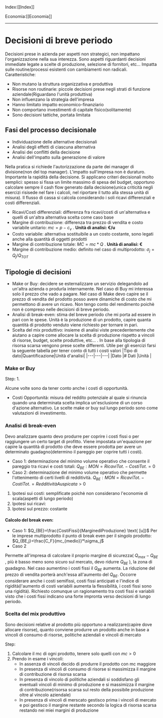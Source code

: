 Index:[[Index]]

Economia:[[Economia]]

---
# Decisioni di breve periodo
Decisioni prese in azienda per aspetti non strategici, non impattano l'organizzazione nella sua interezza. Sono aspetti riguardanti decisioni immediate legate a scelte di produzione, selezione di fornitori, etc...
Impatta sulle routine/processi esistenti con cambiamenti non radicali.
Caratteristiche:
- Non mutano la struttura organizzativa e produttiva
- Risorse non routinarie: piccole decisioni prese negli strati di funzione aziendale(Riguardano l'unità produttiva)
- Non influenzano la strategia dell'impresa
- Hanno limitato impatto economico-finanziario
- Non comportano investimenti di capitale fisico(solitamente)
- Sono decisioni tattiche, portata limitata
## Fasi del processo decisionale
-  Individuazione delle alternative decisionali
- Analisi degli effetti di ciascuna alternativa
- Analisi dei conflitti della decisione 
- Analisi dell'impatto sulla generazione di valore

Nella pratica si richiede l'autorizzazione da parte dei manager di divisione(non del top manager). L'impatto sull'impresa non è duraturo. Importante la rapidità della decisione. 
Si applicano criteri decisionali molto semplici: spesso si fissa un limite massimo di spesa del budget, opportuno calcolare sempre il cash flow generato dalla decisione(unica criticità negli esercizi risisede nel fare i calcoli, nel riportare il tutto alla stessa unità di misura).
Il flusso di cassa si calcola considerando i soli ricavi differenziali e costi differenziali.
- Ricavi/Costi differenziali: differenza fra ricavi/costi di un'alternativa e quelli di un'altra alternativa scelta come caso base
- Margine di contribuzione: differenza tra prezzo di vendita e costo variabile unitario: $mc=p-c_v$  . **Unità di analisi: €/u**
- Costo variabile: alternativa sostituibile a un costo costante, sono legati anche alla quantità di oggetti prodotti
- Margine di contribuzione totale:  $MC=mc*Q$ . **Unità di analisi: €**  
- Margine di contribuzione medio: definito nel caso di multiprodotto: $\sigma_j =Q_j/Q_{TOT}$
## Tipologie di decisioni 
- Make or Buy: decidere se esternalizzare un servizio delegandolo ad un'altra azienda o produrla internamente. Nel caso di Buy mi interessa solo il prezzo che vado a pagare. Nel caso di Make devo capire se il prezzo di vendita del prodotto posso avere dinamiche di costo che mi permettono di avere un ricavo. Non tengo conto del rendimento poichè non è compreso nelle decisioni di breve periodo. 
- Analisi di break-even: stima del breve periodo che mi porta ad essere in pari con le spese. Unità è la produzione di un prodotto, capire quanta quantità di prodotto venduto viene richiesto per tornare in pari. 
- Scelta del mix produttivo: insieme di analisi viste precedentemente che aiutano a capire come allocare la scelta di produzione rispetto a vincoli di risorse, budget, scelte produttive, etc... . In base alla tipologia di risorsa scarsa vengono prese scelte differenti.
Utile per gli esercizi farsi la seguente tabella per tener conto di tutti i costi valori
|Tipo di dato|Quantificazione|Unità d'analisi|
|---|---|---|
|Dato   |# Dati   |Unità   |

### Make or Buy
Step:
1. 

Alcune volte sono da tener conto anche i costi di opportunità.
- Costi Opportunità: misura del reddito potenziale al quale si rinuncia quando una determinata scelta implica un'esclusione di un corso d'azione alternativo.
Le scelte make or buy sul lungo periodo sono come valutazioni di investimento.
### Analisi di break-even
Devo analizzare quanto devo produrre per coprire i costi fissi o per raggiungere un certo target di profitto. Viene impostata un'equazione per capire la quantità di prodotto che deve essere prodotta per avere un determinato guadagno(determino il pareggio per coprire tutti i costi).
- Caso 1: determinazione del minimo volume operativo che consente il pareggio tra ricavi e costi totali:  $Q_{BE}: MON=RicaviTot.-CostiTot.=0$
- Caso 2: determinazione del minimo volume operativo che permette l'ottenimento di certi livelli di redditività.  $Q_{BE}: MON=RicaviTot.-CostiTot.=RedditivitàAuspicata>0$ 
1. Ipotesi sui costi: semplificate poichè non considerano l'economie di scala(aspetti di lungo periodo)
2. Ipotesi sui ricavi: 
3. Ipotesi sul prezzo: costante

#### Calcolo del break even:  
- Caso 1:
	$Q_{BE}=\frac{CostiFissi}{MarginediProduzione} \text{ [u]}$
	Per le imprese multiprodotto il punto di break even per il singolo prodotto:  $Q_{BE,j}=\frac{C_F}{mc_{medio}}*\sigma_j$ 
- Caso 2
	
Permette all'impresa di calcolare il proprio margine di sicurezza( $Q_{max}-Q_{BE}$ , più è basso meno sono sicuro sul mercato, devo ridurre $Q_{BE}$ ), la zona di guadagno.
Nel caso aumentino i costi fissi il $Q_{BE}$ aumenta. La riduzione del prezzo di vendita porterà anch'essa all'aumento del  $Q_{BE}$.
Occorre considerare anche i costi semifissi, costi fissi anticipati e l'indice di rigidità(l'aumento di costi variabili aumenta la flessibilità, i costi fissi sono una rigidità).
Richiesto comunque un ragionamento tra costi fissi e variabili visto che i costi fissi indicano una forte impronta verso decisioni di lungo periodo.

### Scelta del mix produttivo
Sono decisioni relative al prodotto più opportuno a realizzare(capire dove allocare risorse), quanto conviene produrre un prodotto anche in base a vincoli di consumo di risorse, politiche aziendali e vincoli di mercato

Step:
1. Calcolare il mc di ogni prodotto, tenere solo quelli con  $mc>0$ 
2. Prendo in esame i vincoli:
	- In assenza di vincoli decido di produrre il prodotto con mc maggiore
	- In presenza di vincoli di consumo di risorse si massimizza il margine di contribuzione di risorsa scarsa
	- In presenza di vincolo di politiche aziendali si soddisfano gli eventuali vincoli di minimo di produzione e si massimizza il margine di contribuzione(risorsa scarsa sul resto della possibile produzione oltre al vincolo aziendale)
	- In presenza di vincoli di merscato gestisco prima i vincoli di mercato e poi gestisco il margine restante secondo la logica di risorsa scarsa restando nei miei margini di produzione
